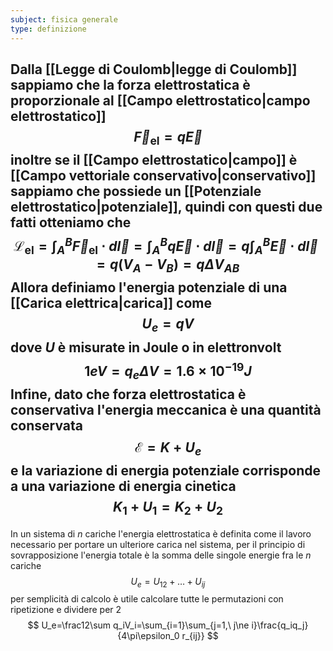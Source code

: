 ```yaml
---
subject: fisica generale
type: definizione
---
```

Dalla [[Legge di Coulomb|legge di Coulomb]] sappiamo che la forza elettrostatica è proporzionale al [[Campo elettrostatico|campo elettrostatico]]
$$
\vec{F}_{\text{el}}=q\vec{E}
$$
inoltre se il [[Campo elettrostatico|campo]] è [[Campo vettoriale conservativo|conservativo]] sappiamo che possiede un [[Potenziale elettrostatico|potenziale]], quindi con questi due fatti otteniamo che
$$
\mathcal{L}_{\text{el}}=\int_A^B\vec{F}_{\text{el}}\cdot d\vec{l}=\int_A^Bq\vec{E}\cdot d\vec{l}=q\int_A^B\vec{E}\cdot d\vec{l}=q(V_A-V_B)=q\Delta V_{AB}
$$
Allora definiamo l'energia potenziale di una [[Carica elettrica|carica]] come
$$
U_e=qV
$$
dove $U$ è misurate in Joule o in elettronvolt
$$
1eV=q_e\Delta V=1.6\times10^{-19}J
$$
Infine, dato che forza elettrostatica è conservativa l'energia meccanica è una quantità conservata
$$
\mathcal{E}=K+U_e
$$
e la variazione di energia potenziale corrisponde a una variazione di energia cinetica
$$
K_1+U_1=K_2+U_2
$$
---
In un sistema di $n$ cariche l'energia elettrostatica è definita come il lavoro necessario per portare un ulteriore carica nel sistema, per il principio di sovrapposizione l'energia totale è la somma delle singole energie fra le $n$ cariche
$$
U_e=U_{12}+\dots+U_{ij}
$$
per semplicità di calcolo è utile calcolare tutte le permutazioni con ripetizione e dividere per $2$
$$
U_e=\frac12\sum q_iV_i=\sum_{i=1}\sum_{j=1,\ j\ne i}\frac{q_iq_j}{4\pi\epsilon_0 r_{ij}}
$$
